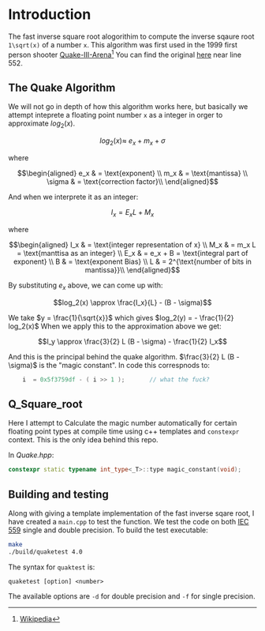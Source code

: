 # Introduction

The fast inverse square root alogorithim to compute the inverse sqaure root `1\sqrt(x)` of a number
`x`. This algorithm was first used in the 1999 first person shooter [Quake-III-Arena](https://github.com/id-Software/Quake-III-Arena/)[^1]
You can find the original [here](https://github.com/id-Software/Quake-III-Arena/blob/master/code/game/q_math.c)
near line 552.

## The Quake Algorithm

We will not go in depth of how this algorithm works here, but basically we attempt inteprete a floating
point number `x` as a integer in orger to approximate $log_2(x)$.

```math
log_2(x) \approx \ e_x + m_x + \sigma
```

where

```math
\begin{aligned}
e_x & = \text{exponent} \\
m_x & = \text{mantissa} \\
\sigma & = \text{correction factor}\\
\end{aligned}
```

And when we interprete it as an integer:

```math
I_x = E_x L + M_x
```

where

```math
\begin{aligned}
I_x & = \text{integer representation of x} \\
M_x & = m_x L = \text{manttisa as an integer} \\
E_x & = e_x + B = \text{integral part of exponent} \\
B & = \text{exponent Bias} \\
L & = 2^{\text{number of bits in mantissa}}\\
\end{aligned}
```

By substituting $e_x$ above, we can come  up with:

```math
log_2(x) \approx \frac{I_x}{L} - (B - \sigma)
```

We take $y = \frac{1}{\sqrt{x}}$ which gives $log_2(y) = - \frac{1}{2} log_2(x)$
When we apply this to the approximation above we get:

```math
I_y \approx \frac{3}{2} L (B - \sigma) - \frac{1}{2} I_x
```

And this is the principal behind the quake algorithm. $\frac{3}{2} L (B - \sigma)$ is the "magic constant".
In code this correspnods to:

```c
	i  = 0x5f3759df - ( i >> 1 );       // what the fuck?
```

## Q_Square_root

Here I attempt to Calculate the magic number automatically for certain floating point types at compile time
using c++ templates and `constexpr` context. This is the only idea behind this repo.

In *Quake.hpp*:

```cpp
constexpr static typename int_type<_T>::type magic_constant(void);
```

## Building and testing

Along with giving a template implementation of the fast inverse sqare root, I have created a `main.cpp` to
test the function. We test the code on both [IEC 559](https://en.wikipedia.org/wiki/IEEE_754) single and
double precision. To build the test executable:

```bash
make
./build/quaketest 4.0
```
The syntax for `quaktest` is:

```
quaketest [option] <number>
```

The available options are `-d` for double precision and `-f` for single precision.


[^1]: [Wikipedia](https://en.wikipedia.org/wiki/Fast_inverse_square_root)
